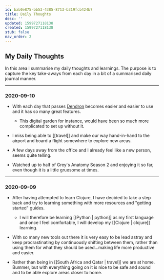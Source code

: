 ```yaml
---
id: bab0e875-bb53-4385-8713-b319fcb424b7
title: Daily Thoughts
desc: ''
updated: 1599727118138
created: 1599727118138
stub: false
nav_order: 2
---
```


## My Daily Thoughts

In this area I summarise my daily thoughts and learnings. The purpose is to capture the key take-aways from each day in a bit of a summarised daily journal manner.

---
### 2020-09-10

- With each day that passes <a href="https://www.dendron.so/" target="_blank">Dendron</a> becomes easier and easier to use and it has so many great features.
    - This digital garden for instance, would have been so much more complicated to set up without it.

- I miss being able to [[travel]] and make our way hand-in-hand to the airport and board a flight somewhere to explore new areas.

- A few days away from the office and I already feel like a new person, seems quite telling.

- Watched up to half of Grey's Anatomy Season 2 and enjoying it so far, even though it is a little gruesome at times.

---
### 2020-09-09

- After having attempted to learn Clojure, I have decided to take a step back and try to learning something with more resources and "getting started" guides. 
    - I will therefore be learning [[Python | python]] as my first language and once I feel comfortable, I will develop my [[Clojure | clojure]] learning.

- With so many new tools out there it is very easy to be lead astray and keep procrastinating by continuously shifting between them, rather than using them for what they should be used...making life more productive and easier.

- Rather than being in [[South Africa and Qatar | travel]] we are at home. Bummer, but with everything going on it is nice to be safe and sound and to be able explore areas closer to home.

